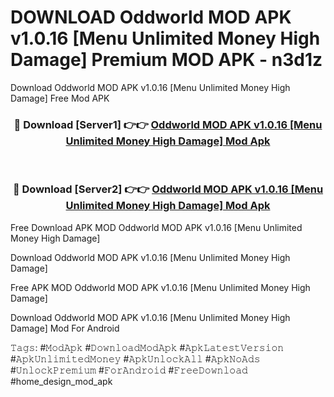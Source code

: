 # DOWNLOAD Oddworld MOD APK v1.0.16 [Menu Unlimited Money High Damage] Premium MOD APK - n3d1z
Download Oddworld MOD APK v1.0.16 [Menu Unlimited Money High Damage] Free Mod APK

<div align="center">
<h3>🔴 Download [Server1] 👉👉 <a href="https://apk-comot.site?title=Oddworld_MOD_APK_v1.0.16_[Menu_Unlimited_Money_High_Damage]">Oddworld MOD APK v1.0.16 [Menu Unlimited Money High Damage] Mod Apk</a></h3><br>

<h3>🔴 Download [Server2] 👉👉 <a href="https://apk-comot.site?title=Oddworld_MOD_APK_v1.0.16_[Menu_Unlimited_Money_High_Damage]">Oddworld MOD APK v1.0.16 [Menu Unlimited Money High Damage] Mod Apk</a></h3>
</div>


Free Download APK MOD Oddworld MOD APK v1.0.16 [Menu Unlimited Money High Damage]

Download Oddworld MOD APK v1.0.16 [Menu Unlimited Money High Damage] 

Free APK MOD Oddworld MOD APK v1.0.16 [Menu Unlimited Money High Damage] 

Download Oddworld MOD APK v1.0.16 [Menu Unlimited Money High Damage] Mod For Android

𝚃𝚊𝚐𝚜: #𝙼𝚘𝚍𝙰𝚙𝚔 #𝙳𝚘𝚠𝚗𝚕𝚘𝚊𝚍𝙼𝚘𝚍𝙰𝚙𝚔 #𝙰𝚙𝚔𝙻𝚊𝚝𝚎𝚜𝚝𝚅𝚎𝚛𝚜𝚒𝚘𝚗 #𝙰𝚙𝚔𝚄𝚗𝚕𝚒𝚖𝚒𝚝𝚎𝚍𝙼𝚘𝚗𝚎𝚢 #𝙰𝚙𝚔𝚄𝚗𝚕𝚘𝚌𝚔𝙰𝚕𝚕 #𝙰𝚙𝚔𝙽𝚘𝙰𝚍𝚜 #𝚄𝚗𝚕𝚘𝚌𝚔𝙿𝚛𝚎𝚖𝚒𝚞𝚖 #𝙵𝚘𝚛𝙰𝚗𝚍𝚛𝚘𝚒𝚍 #𝙵𝚛𝚎𝚎𝙳𝚘𝚠𝚗𝚕𝚘𝚊𝚍 #home_design_mod_apk